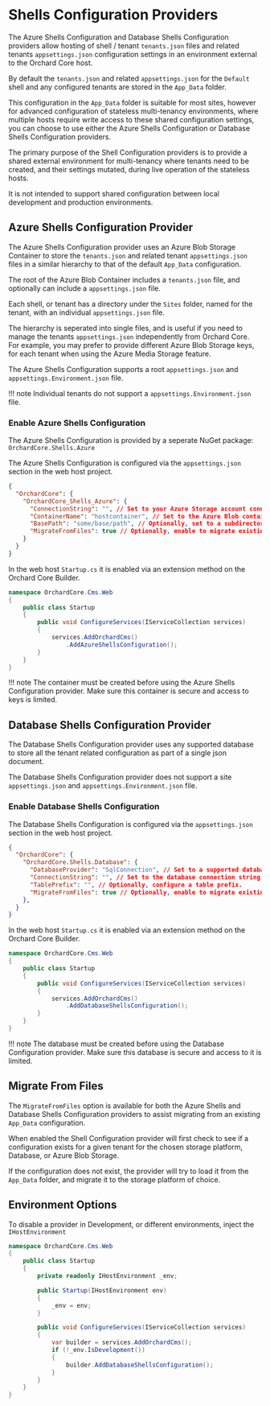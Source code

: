 # Shells Configuration Providers

The Azure Shells Configuration and Database Shells Configuration providers allow hosting of shell / tenant 
`tenants.json` files and related tenants `appsettings.json` configuration settings in an environment external to the Orchard Core host.

By default the `tenants.json` and related `appsettings.json` for the `Default` shell and any configured tenants
are stored in the `App_Data` folder.

This configuration in the `App_Data` folder is suitable for most sites, however for advanced configuration
of stateless multi-tenancy environments, where multiple hosts require write access to these shared configuration settings,
you can choose to use either the Azure Shells Configuration or Database Shells Configuration providers.

The primary purpose of the Shell Configuration providers is to provide a shared external environment for multi-tenancy
where tenants need to be created, and their settings mutated, during live operation of the stateless hosts.

It is not intended to support shared configuration between local development and production environments.

## Azure Shells Configuration Provider

The Azure Shells Configuration provider uses an Azure Blob Storage Container to store the `tenants.json` and related tenant `appsettings.json` 
files in a similar hierarchy to that of the default `App_Data` configuration.

The root of the Azure Blob Container includes a `tenants.json` file, and optionally can include a `appsettings.json` file.

Each shell, or tenant has a directory under the `Sites` folder, named for the tenant, with an individual `appsettings.json` file.

The hierarchy is seperated into single files, and is useful if you need to manage the tenants `appsettings.json` independently from Orchard Core.
For example, you may prefer to provide different Azure Blob Storage keys, for each tenant when using the Azure Media Storage feature.

The Azure Shells Configuration supports a root `appsettings.json` and `appsettings.Environment.json` file.

!!! note
    Individual tenants do not support a `appsettings.Environment.json` file.

### Enable Azure Shells Configuration

The Azure Shells Configuration is provided by a seperate NuGet package: `OrchardCore.Shells.Azure`

The Azure Shells Configuration is configured via the `appsettings.json` section in the web host project.

``` json
{
  "OrchardCore": {
    "OrchardCore_Shells_Azure": {
      "ConnectionString": "", // Set to your Azure Storage account connection string.
      "ContainerName": "hostcontainer", // Set to the Azure Blob container name.
      "BasePath": "some/base/path", // Optionally, set to a subdirectory inside your container.
      "MigrateFromFiles": true // Optionally, enable to migrate existing App_Data files to Blob automatically.
    }
  }
}
```

In the web host `Startup.cs` it is enabled via an extension method on the Orchard Core Builder.

``` csharp
namespace OrchardCore.Cms.Web
{
    public class Startup
    {
        public void ConfigureServices(IServiceCollection services)
        {
            services.AddOrchardCms()
                .AddAzureShellsConfiguration();
        }
    }
}
```

!!! note
    The container must be created before using the Azure Shells Configuration provider.
    Make sure this container is secure and access to keys is limited.

## Database Shells Configuration Provider

The Database Shells Configuration provider uses any supported database to store all the tenant related configuration
as part of a single json document.

The Database Shells Configuration provider does not support a site `appsettings.json` and `appsettings.Environment.json` file.

### Enable Database Shells Configuration

The Database Shells Configuration is configured via the `appsettings.json` section in the web host project.

``` json
{
  "OrchardCore": {
    "OrchardCore.Shells.Database": {
      "DatabaseProvider": "SqlConnection", // Set to a supported database provider.
      "ConnectionString": "", // Set to the database connection string.
      "TablePrefix": "", // Optionally, configure a table prefix.
      "MigrateFromFiles": true // Optionally, enable to migrate existing App_Data files to Database automatically.
    },
  }
}
```

In the web host `Startup.cs` it is enabled via an extension method on the Orchard Core Builder.

``` csharp
namespace OrchardCore.Cms.Web
{
    public class Startup
    {
        public void ConfigureServices(IServiceCollection services)
        {
            services.AddOrchardCms()
                .AddDatabaseShellsConfiguration();
        }
    }
}
```

!!! note
    The database must be created before using the Database Configuration provider.
    Make sure this database is secure and access to it is limited.

## Migrate From Files

The `MigrateFromFiles` option is available for both the Azure Shells and Database Shells Configuration providers
to assist migrating from an existing `App_Data` configuration.

When enabled the Shell Configuration provider will first check to see if a configuration exists for a given tenant
for the chosen storage platform, Database, or Azure Blob Storage.

If the configuration does not exist, the provider will try to load it from the `App_Data` folder, 
and migrate it to the storage platform of choice.

## Environment Options

To disable a provider in Development, or different environments, inject the `IHostEnvironment` 

``` csharp
namespace OrchardCore.Cms.Web
{
    public class Startup
    {
        private readonly IHostEnvironment _env;

        public Startup(IHostEnvironment env)
        {
            _env = env;
        }

        public void ConfigureServices(IServiceCollection services)
        {
            var builder = services.AddOrchardCms();
            if (!_env.IsDevelopment())
            {
                builder.AddDatabaseShellsConfiguration();
            }
        }
    }
}
```